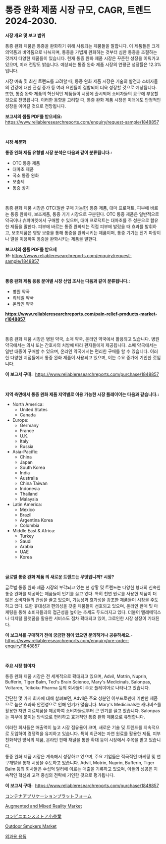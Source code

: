 <p><h1>통증 완화 제품 시장 규모, CAGR, 트렌드 2024-2030.</h1></p><p><strong>시장 개요 및 보고 범위</strong></p>
<p><p>통증 완화 제품은 통증을 완화하기 위해 사용되는 제품들을 말합니다. 이 제품들은 크게 의약품과 비약품으로 나눠지며, 통증을 가볍게 완화하는 것부터 심한 통증을 조절하는 것까지 다양한 제품들이 있습니다. 현재 통증 완화 제품 시장은 꾸준한 성장을 이뤄가고 있으며, 미래 전망도 밝습니다. 예상되는 통증 완화 제품 시장의 연평균 성장률은 12.3%입니다. </p><p>시장 예측 및 최신 트렌드를 고려할 때, 통증 완화 제품 시장은 기술의 발전과 소비자들의 건강에 대한 관심 증가 등 여러 요인들이 결합되어 더욱 성장할 것으로 예상됩니다. 또한, 통증 완화 제품의 혁신적인 제품들이 시장에 출시되어 소비자들의 요구에 부응할 것으로 전망됩니다. 이러한 동향을 고려할 때, 통증 완화 제품 시장은 미래에도 안정적인 성장을 이어갈 것으로 전망됩니다.</p></p>
<p><strong>보고서의 샘플 PDF를 받으세요:</strong> <a href="https://www.reliableresearchreports.com/enquiry/request-sample/1848857">https://www.reliableresearchreports.com/enquiry/request-sample/1848857</a></p>
<p>&nbsp;</p>
<p><strong>시장 세분화</strong></p>
<p><strong>통증 완화 제품 유형별 시장 분석은 다음과 같이 분류됩니다.:</strong></p>
<p><ul><li>OTC 통증 제품</li><li>대마초 제품</li><li>국소 통증 완화</li><li>보충제</li><li>통증 장치</li></ul></p>
<p>&nbsp;</p>
<p><p>통증 완화 제품 시장은 OTC(일반 구매 가능한) 통증 제품, 대마 프로덕트, 피부에 바르는 통증 완화제, 보조제품, 통증 기기 시장으로 구분된다. OTC 통증 제품은 일반적으로 약국이나 슈퍼마켓에서 구매할 수 있으며, 대마 프로덕트는 대마초를 주 성분으로 함유한 제품을 말한다. 피부에 바르는 통증 완화제는 직접 피부에 발랐을 때 효과를 발휘하고, 보조제품은 영양 보충을 통해 통증을 완화시키는 제품이며, 통증 기기는 전기 파장이나 열을 이용하여 통증을 완화시키는 제품을 말한다.</p></p>
<p><strong>보고서의 샘플 PDF를 받으세요:</strong>&nbsp;<a href="https://www.reliableresearchreports.com/enquiry/request-sample/1848857">https://www.reliableresearchreports.com/enquiry/request-sample/1848857</a></p>
<p>&nbsp;</p>
<p><strong> 통증 완화 제품 응용 분야별 시장 산업 조사는 다음과 같이 분류됩니다.:</strong></p>
<p><ul><li>병원 약국</li><li>리테일 약국</li><li>온라인 약국</li></ul></p>
<p><strong><a href="https://www.reliableresearchreports.com/pain-relief-products-market-r1848857">https://www.reliableresearchreports.com/pain-relief-products-market-r1848857</a></strong></p>
<p>&nbsp;</p>
<p><p>통증 완화 제품 시장은 병원 약국, 소매 약국, 온라인 약국에서 활용되고 있습니다. 병원 약국에서는 의사 또는 간호사의 처방에 따라 환자들에게 제공됩니다. 소매 약국에서는 일반 대중이 구매할 수 있으며, 온라인 약국에서는 편리한 구매를 할 수 있습니다. 이러한 다양한 지점들에서 통증 완화 제품이 사용되고 있으며, 이는 수요 증가에 기인한 것입니다.</p></p>
<p><strong>이 보고서 구매:</strong>&nbsp; <a href="https://www.reliableresearchreports.com/purchase/1848857">https://www.reliableresearchreports.com/purchase/1848857</a></p>
<p>&nbsp;</p>
<p><strong>지역 측면에서 통증 완화 제품 지역별로 이용 가능한 시장 플레이어는 다음과 같습니다.:</strong></p>
<p><ul>
    <li>
        North America:
        <ul>
            <li>United States</li>
            <li>Canada</li>
        </ul>
    </li>
    <li>
        Europe:
        <ul>
            <li>Germany</li>
            <li>France</li>
            <li>U.K.</li>
            <li>Italy</li>
            <li>Russia</li>
        </ul>
    </li>
    <li>
        Asia-Pacific:
        <ul>
            <li>China</li>
            <li>Japan</li>
            <li>South Korea</li>
            <li>India</li>
            <li>Australia</li>
            <li>China Taiwan</li>
            <li>Indonesia</li>
            <li>Thailand</li>
            <li>Malaysia</li>
        </ul>
    </li>
    <li>
        Latin America:
        <ul>
            <li>Mexico</li>
            <li>Brazil</li>
            <li>Argentina Korea</li>
            <li>Colombia</li>
        </ul>
    </li>
    <li>
        Middle East & Africa:
        <ul>
            <li>Turkey</li>
            <li>Saudi</li>
            <li>Arabia</li>
            <li>UAE</li>
            <li>Korea</li>
        </ul>
    </li>
    </ul></p>
<p>&nbsp;</p>
<p><strong>글로벌 통증 완화 제품 의 새로운 트렌드는 무엇입니까? 시장?</strong></p>
<p><p>글로벌 통증 완화 제품 시장의 부각되고 있는 현 상황 및 트렌드는 다양한 형태의 신속한 통증 완화를 제공하는 제품들이 인기를 끌고 있다. 특히 천연 원료를 사용한 제품이 더 많은 소비자들의 관심을 끌고 있으며, 기능성과 효과성을 강조한 제품들이 시장을 주도하고 있다. 또한 휴대성과 편의성을 갖춘 제품들이 선호되고 있으며, 온라인 판매 및 마케팅을 통해 소비자들과의 접근성을 높이는 추세도 두드러지고 있다. 더불어 텔레메딕스나 디지털 플랫폼을 활용한 서비스도 점차 확대되고 있어, 그로인한 시장 성장이 기대된다.</p></p>
<p><strong>이 보고서를 구매하기 전에 궁금한 점이 있으면 문의하거나 공유하세요.</strong>- <a href="https://www.reliableresearchreports.com/enquiry/pre-order-enquiry/1848857">https://www.reliableresearchreports.com/enquiry/pre-order-enquiry/1848857</a></p>
<p>&nbsp;</p>
<p><strong>주요 시장 참여자</strong></p>
<p><p>통증 완화 제품 시장은 전 세계적으로 확대되고 있으며, Advil, Motrin, Nuprin, Bufferin, Tiger Balm, Ted's Brain Science, Mary's Medicinals, Salonpas, Voltaren, Teikoku Pharma 등의 회사들이 주요 플레이어로 나타나고 있습니다. </p><p>간단한 몇 가지 회사에 대해 살펴보면, Advil은 주요 성분인 이부프로펜에 기반한 제품으로 높은 효과와 안전성으로 인해 인기가 많습니다. Mary's Medicinals는 캐나비스를 활용한 자연 치료제품을 제공하여 소비자들로부터 큰 인기를 끌고 있습니다. Salonpas는 피부에 붙이는 방식으로 편리하고 효과적인 통증 완화 제품으로 유명합니다.</p><p>이러한 회사들은 매출액이 높고 시장 점유율이 크며, 새로운 기술 및 트렌드를 지속적으로 도입하여 경쟁력을 유지하고 있습니다. 특히 최근에는 자연 원료를 활용한 제품, 피부 친화적인 방식의 제품, 온라인 판매 채널을 통한 확대 등이 시장에서 주목을 받고 있습니다.</p><p>통증 완화 제품 시장은 계속해서 성장하고 있으며, 주요 기업들은 적극적인 마케팅 및 연구개발을 통해 시장을 주도하고 있습니다. Advil, Motrin, Nuprin, Bufferin, Tiger Balm 등의 회사들은 수십억 달러에 이르는 매출을 기록하고 있으며, 이들의 성공은 지속적인 혁신과 고객 중심의 전략에 기인한 것으로 평가됩니다.</p></p>
<p><strong>이 보고서 구매:</strong>&nbsp;&nbsp;<a href="https://www.reliableresearchreports.com/purchase/1848857">https://www.reliableresearchreports.com/purchase/1848857</a></p>
<p><p><a href="https://github.com/mohamedbakry57/Market-Research-Report-List-3/blob/main/212480469181.md">コンテナアプリケーションプラットフォーム</a></p><p><a href="https://issuu.com/reportprime-2/docs/augmented-and-mixed-reality-market-size-2030.pptx">Augmented and Mixed Reality Market</a></p><p><a href="https://github.com/DanykaKilback/Market-Research-Report-List-1/blob/main/112425469180.md">コンビニエンスストア小売業</a></p><p><a href="https://issuu.com/reportprime-2/docs/outdoor-smokers-market-size-2030.pptx">Outdoor Smokers Market</a></p><p><a href="https://github.com/KellyLyncyh543964/Market-Research-Report-List-1/blob/main/689703966953.md">외과용 용품</a></p></p>